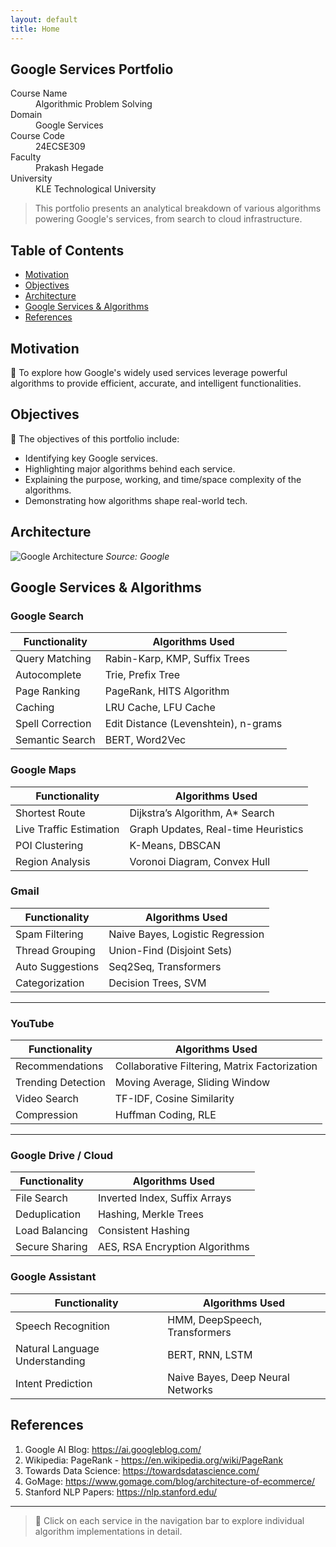 ```yaml
---
layout: default
title: Home
---
```



## Google Services Portfolio

<dl>
<dt>Course Name</dt>
<dd>Algorithmic Problem Solving</dd>
<dt>Domain</dt>
<dd>Google Services</dd>
<dt>Course Code</dt>
<dd>24ECSE309</dd>
<dt>Faculty</dt>
<dd>Prakash Hegade</dd>
<dt>University</dt>
<dd>KLE Technological University</dd>
</dl>



> This portfolio presents an analytical breakdown of various algorithms powering Google's services, from search to cloud infrastructure.

## Table of Contents

- [Motivation](#motivation)
- [Objectives](#objectives)
- [Architecture](#architecture)
- [Google Services & Algorithms](#google-services--algorithms)
- [References](#references)



## Motivation

🚀 To explore how Google's widely used services leverage powerful algorithms to provide efficient, accurate, and intelligent functionalities.



## Objectives

📌 The objectives of this portfolio include:

- Identifying key Google services.
- Highlighting major algorithms behind each service.
- Explaining the purpose, working, and time/space complexity of the algorithms.
- Demonstrating how algorithms shape real-world tech.



## Architecture

![Google Architecture](https://upload.wikimedia.org/wikipedia/commons/c/cc/Google_Global_Data_Center_Network.png)
*Source: Google*



## Google Services & Algorithms

###  Google Search

| Functionality | Algorithms Used |
|---------------|------------------|
| Query Matching | Rabin-Karp, KMP, Suffix Trees |
| Autocomplete | Trie, Prefix Tree |
| Page Ranking | PageRank, HITS Algorithm |
| Caching | LRU Cache, LFU Cache |
| Spell Correction | Edit Distance (Levenshtein), n-grams |
| Semantic Search | BERT, Word2Vec |



###  Google Maps

| Functionality | Algorithms Used |
|---------------|------------------|
| Shortest Route | Dijkstra’s Algorithm, A* Search |
| Live Traffic Estimation | Graph Updates, Real-time Heuristics |
| POI Clustering | K-Means, DBSCAN |
| Region Analysis | Voronoi Diagram, Convex Hull |



###  Gmail

| Functionality | Algorithms Used |
|---------------|------------------|
| Spam Filtering | Naive Bayes, Logistic Regression |
| Thread Grouping | Union-Find (Disjoint Sets) |
| Auto Suggestions | Seq2Seq, Transformers |
| Categorization | Decision Trees, SVM |

---

###  YouTube

| Functionality | Algorithms Used |
|---------------|------------------|
| Recommendations | Collaborative Filtering, Matrix Factorization |
| Trending Detection | Moving Average, Sliding Window |
| Video Search | TF-IDF, Cosine Similarity |
| Compression | Huffman Coding, RLE |

---

###  Google Drive / Cloud

| Functionality | Algorithms Used |
|---------------|------------------|
| File Search | Inverted Index, Suffix Arrays |
| Deduplication | Hashing, Merkle Trees |
| Load Balancing | Consistent Hashing |
| Secure Sharing | AES, RSA Encryption Algorithms |



###  Google Assistant

| Functionality | Algorithms Used |
|---------------|------------------|
| Speech Recognition | HMM, DeepSpeech, Transformers |
| Natural Language Understanding | BERT, RNN, LSTM |
| Intent Prediction | Naive Bayes, Deep Neural Networks |



## References

1. Google AI Blog: https://ai.googleblog.com/
2. Wikipedia: PageRank - https://en.wikipedia.org/wiki/PageRank
3. Towards Data Science: https://towardsdatascience.com/
4. GoMage: https://www.gomage.com/blog/architecture-of-ecommerce/
5. Stanford NLP Papers: https://nlp.stanford.edu/

---

> 📌 Click on each service in the navigation bar to explore individual algorithm implementations in detail.
